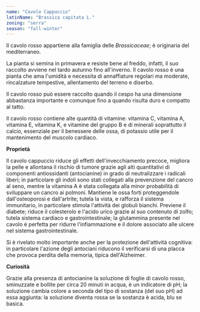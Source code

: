 ```yaml
---
name: "Cavolo Cappuccio"
latinName: "Brassica capitata L."
zoning: "serra"
season: "fall-winter"
---
```


Il cavolo rosso appartiene alla famiglia delle *Brassicaceae*;
è originaria del mediterraneo.

La pianta si semina in primavera e resiste bene al freddo, infatti, il
suo raccolto avviene nel tardo autunno fino all'inverno. Il cavolo rosso
è una pianta che ama l\'umidità e necessita di annaffiature regolari ma
moderate, rincalzature tempestive, allentamento del terreno e
diserbo.

Il cavolo rosso può essere raccolto quando il cespo ha una
dimensione abbastanza importante e comunque fino a quando risulta duro e
compatto al tatto.

Il cavolo rosso contiene alte quantità di vitamine: vitamina C, vitamina
A, vitamina E, vitamina K, e vitamine del gruppo B e di minerali
soprattutto il calcio, essenziale per il benessere delle ossa,
di potassio utile per il mantenimento del muscolo cardiaco.

**Proprietà**

Il cavolo cappuccio riduce gli effetti dell'invecchiamento precoce,
migliora la pelle e allontana il rischio di tumore grazie agli alti
quantitativi di componenti antiossidanti (antocianine) in grado di
neutralizzare i radicali liberi; in particolare gli indoli sono stati
collegati alla prevenzione del cancro al seno, mentre la vitamina A è
stata collegata alla minor probabilità di sviluppare un cancro ai
polmoni. Mantiene le ossa forti proteggendole dall'osteoporosi e
dall'artrite; tutela la vista, e rafforza il sistema immunitario, in
particolare stimola l'attività dei globuli bianchi. Previene il diabete;
riduce il colesterolo e l'acido urico grazie al suo contenuto di zolfo;
tutela sistema cardiaco e gastrointestinale; la glutammina presente nel
cavolo è perfetta per ridurre l'infiammazione e il dolore associato alle
ulcere nel sistema gastrointestinale.

Si è rivelato molto importante anche per la protezione dell'attività
cognitiva: in particolare l'azione degli antociani riducono il
verificarsi di una placca che provoca perdita della memoria, tipica
dell'Alzheimer.

**Curiosità**

Grazie alla presenza di antocianine la soluzione di foglie di cavolo
rosso, sminuzzate e bollite per circa 20 minuti in acqua, è un
indicatore di pH; la soluzione cambia colore a seconda del tipo di
sostanza (del suo pH) ad essa aggiunta: la soluzione diventa rossa se la
sostanza è acida, blu se basica.
